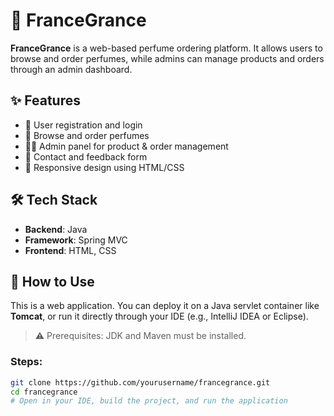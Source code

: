 # 🌸 FranceGrance

**FranceGrance** is a web-based perfume ordering platform. It allows users to browse and order perfumes, while admins can manage products and orders through an admin dashboard.

## ✨ Features

- 🛒 User registration and login  
- 🌺 Browse and order perfumes  
- 🧑‍💼 Admin panel for product & order management  
- 💬 Contact and feedback form  
- 🎨 Responsive design using HTML/CSS  

## 🛠️ Tech Stack

- **Backend**: Java  
- **Framework**: Spring MVC  
- **Frontend**: HTML, CSS  

## 🚀 How to Use

This is a web application. You can deploy it on a Java servlet container like **Tomcat**, or run it directly through your IDE (e.g., IntelliJ IDEA or Eclipse).

> ⚠️ Prerequisites: JDK and Maven must be installed.

### Steps:

```bash
git clone https://github.com/yourusername/francegrance.git
cd francegrance
# Open in your IDE, build the project, and run the application
